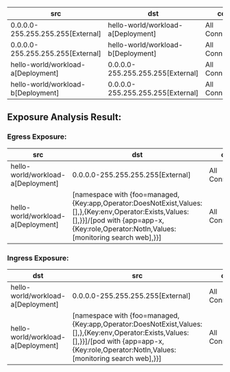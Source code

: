 | src | dst | conn |
|-----|-----|------|
| 0.0.0.0-255.255.255.255[External] | hello-world/workload-a[Deployment] | All Connections |
| 0.0.0.0-255.255.255.255[External] | hello-world/workload-b[Deployment] | All Connections |
| hello-world/workload-a[Deployment] | 0.0.0.0-255.255.255.255[External] | All Connections |
| hello-world/workload-b[Deployment] | 0.0.0.0-255.255.255.255[External] | All Connections |
## Exposure Analysis Result:
### Egress Exposure:
| src | dst | conn |
|-----|-----|------|
| hello-world/workload-a[Deployment] | 0.0.0.0-255.255.255.255[External] | All Connections |
| hello-world/workload-a[Deployment] | [namespace with {foo=managed,{Key:app,Operator:DoesNotExist,Values:[],},{Key:env,Operator:Exists,Values:[],}}]/[pod with {app=app-x,{Key:role,Operator:NotIn,Values:[monitoring search web],}}] | All Connections |

### Ingress Exposure:
| dst | src | conn |
|-----|-----|------|
| hello-world/workload-a[Deployment] | 0.0.0.0-255.255.255.255[External] | All Connections |
| hello-world/workload-a[Deployment] | [namespace with {foo=managed,{Key:app,Operator:DoesNotExist,Values:[],},{Key:env,Operator:Exists,Values:[],}}]/[pod with {app=app-x,{Key:role,Operator:NotIn,Values:[monitoring search web],}}] | All Connections |
